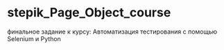 # stepik_Page_Object_course
финальное задание к курсу: Автоматизация тестирования с помощью Selenium и Python 
